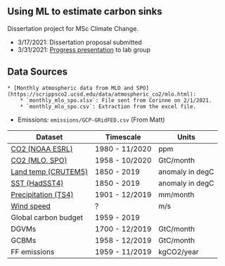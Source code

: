 ## Using ML to estimate carbon sinks
Dissertation project for MSc Climate Change. 

- 3/17/2021: Dissertation proposal submitted
- 3/31/2021: [Progress presentation](https://docs.google.com/presentation/d/1cRt70FpyEDJgw5rioyKlGI4nsppwOjQM4TiY3B94d3Q/edit) to lab group

## Data Sources
	* [Monthly atmospheric data from MLO and SPO](https://scrippsco2.ucsd.edu/data/atmospheric_co2/mlo.html):
		* `monthly_mlo_spo.xlsx`: File sent from Corinne on 2/1/2021.
		* `monthly_mlo_spo.csv`: Extraction from the excel file.
* Emissions: `emissions/GCP-GRidFED.csv` (From Matt)


| Dataset                | Timescale      | Units      |
| ---------------------- | -------------- | ---------- |
| [CO2 (NOAA ESRL)](https://www.esrl.noaa.gov/gmd/ccgg/trends/gl_data.html)| 1980 - 11/2020 | ppm        |
| [CO2 (MLO, SPO)](https://scrippsco2.ucsd.edu/data/atmospheric_co2/mlo.html)         | 1958 - 10/2020 | GtC/month  |
| [Land temp (CRUTEM5)](https://crudata.uea.ac.uk/cru/data/temperature/) | 1850 - 2019    | anomaly in degC    |
| [SST (HadSST4)](https://crudata.uea.ac.uk/cru/data/temperature/) | 1850 - 2019    | anomaly in degC    |
| [Precipitation (TS4)](https://catalogue.ceda.ac.uk/uuid/89e1e34ec3554dc98594a5732622bce9)    | 1901 - 12/2019 | mm/month   |
| [Wind speed](https://psl.noaa.gov/data/gridded/data.ncep.reanalysis.derived.surface.html)    | ? | m/s  |
| Global carbon budget   | 1959 - 2019    |            |
| DGVMs                  | 1700 - 12/2019 | GtC/month  |
| GCBMs                  | 1958 - 12/2019 | GtC/month  |
| FF emissions           | 1959 - 11/2019 | kgCO2/year |

